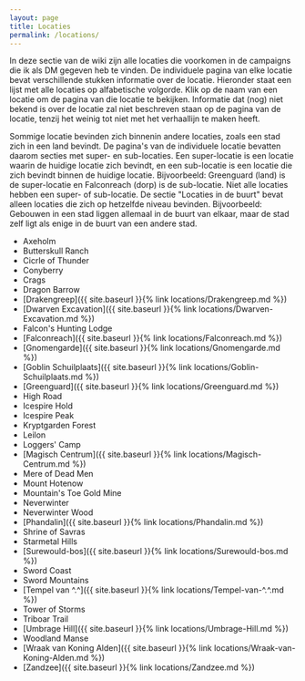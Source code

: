 ```yaml
---
layout: page
title: Locaties
permalink: /locations/
---
```


In deze sectie van de wiki zijn alle locaties die voorkomen in de campaigns die ik als DM gegeven heb te vinden. De individuele pagina van elke locatie bevat verschillende stukken informatie over de locatie. Hieronder staat een lijst met alle locaties op alfabetische volgorde. Klik op de naam van een locatie om de pagina van die locatie te bekijken. Informatie dat (nog) niet bekend is over de locatie zal niet beschreven staan op de pagina van de locatie, tenzij het weinig tot niet met het verhaallijn te maken heeft.

Sommige locatie bevinden zich binnenin andere locaties, zoals een stad zich in een land bevindt. De pagina's van de individuele locatie bevatten daarom secties met super- en sub-locaties. Een super-locatie is een locatie waarin de huidige locatie zich bevindt, en een sub-locatie is een locatie die zich bevindt binnen de huidige locatie. Bijvoorbeeld: Greenguard (land) is de super-locatie en Falconreach (dorp) is de sub-locatie. Niet alle locaties hebben een super- of sub-locatie. De sectie "Locaties in de buurt" bevat alleen locaties die zich op hetzelfde niveau bevinden. Bijvoorbeeld: Gebouwen in een stad liggen allemaal in de buurt van elkaar, maar de stad zelf ligt als enige in de buurt van een andere stad.

* Axeholm
* Butterskull Ranch
* Cicrle of Thunder
* Conyberry
* Crags
* Dragon Barrow
* [Drakengreep]({{ site.baseurl }}{% link locations/Drakengreep.md %})
* [Dwarven Excavation]({{ site.baseurl }}{% link locations/Dwarven-Excavation.md %})
* Falcon's Hunting Lodge
* [Falconreach]({{ site.baseurl }}{% link locations/Falconreach.md %})
* [Gnomengarde]({{ site.baseurl }}{% link locations/Gnomengarde.md %})
* [Goblin Schuilplaats]({{ site.baseurl }}{% link locations/Goblin-Schuilplaats.md %})
* [Greenguard]({{ site.baseurl }}{% link locations/Greenguard.md %})
* High Road
* Icespire Hold
* Icespire Peak
* Kryptgarden Forest
* Leilon
* Loggers' Camp
* [Magisch Centrum]({{ site.baseurl }}{% link locations/Magisch-Centrum.md %})
* Mere of Dead Men
* Mount Hotenow
* Mountain's Toe Gold Mine
* Neverwinter
* Neverwinter Wood
* [Phandalin]({{ site.baseurl }}{% link locations/Phandalin.md %})
* Shrine of Savras
* Starmetal Hills
* [Surewould-bos]({{ site.baseurl }}{% link locations/Surewould-bos.md %})
* Sword Coast
* Sword Mountains
* [Tempel van ^.^]({{ site.baseurl }}{% link locations/Tempel-van-^.^.md %})
* Tower of Storms
* Triboar Trail
* [Umbrage Hill]({{ site.baseurl }}{% link locations/Umbrage-Hill.md %})
* Woodland Manse
* [Wraak van Koning Alden]({{ site.baseurl }}{% link locations/Wraak-van-Koning-Alden.md %})
* [Zandzee]({{ site.baseurl }}{% link locations/Zandzee.md %})